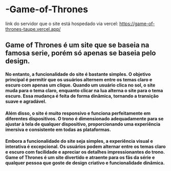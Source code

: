 ﻿# -Game-of-Thrones <br>
link do servidor que o site está hospedado via vercel: https://game-of-thrones-taupe.vercel.app/ <br>

## Game of Thrones é um site que se baseia na famosa serie, porém só apenas se baseia pelo design. <br>

#### No entanto, a funcionalidade do site é bastante simples. O objetivo principal é permitir que os usuários alternem entre os temas claro e escuro com apenas um clique. Quando um usuário clica no sol, o site muda para o tema claro, enquanto clicar na lua alterna o site para o tema escuro. Essa mudança é feita de forma dinâmica, tornando a transição suave e agradável. <br>

#### Além disso, o site é muito responsivo e funciona perfeitamente em diferentes dispositivos. O trono é dimensionado adequadamente para se ajustar à tela de qualquer dispositivo, proporcionando uma experiência imersiva e consistente em todas as plataformas. <br>

#### Embora a funcionalidade do site seja simples, a experiência visual e interativa é excepcional. Os usuários podem alternar entre os temas claro e escuro com facilidade e apreciar os detalhes impressionantes do trono. Game of Thrones é um site divertido e atraente para os fãs da série e qualquer pessoa que goste de design criativo e funcionalidade dinâmica.
